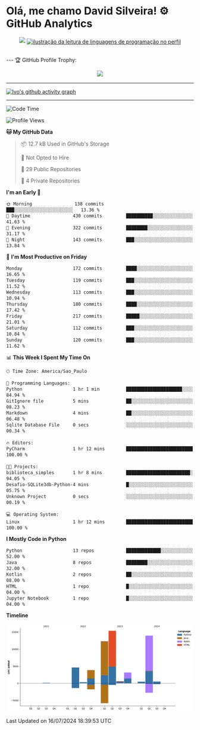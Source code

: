 
# Olá, me chamo David Silveira! ⚙️ GitHub Analytics

<div width="100%" align="center">
  <img  src="http://github-profile-summary-cards.vercel.app/api/cards/profile-details?username=DavidSilveira80&theme=transparent"/>
  <a href="https://github.com/Gurupreet" title="ilustração do mapeamento de linguagens">
  <img align="center" src="https://github-readme-stats.vercel.app/api/top-langs/?username=DavidSilveira80&theme=dracula&hide_langs_below=1" alt="ilustração da leitura de linguagens de programação no perfil"/>
</a>
</div>


<br />

--- 🏆 GitHub Profile Trophy:

<p align="center">
  <a
    href="https://github.com/ryo-ma/github-profile-trophy"
    title="repositório de troféus"
  >
    <img
      width="800"
      src="https://github-profile-trophy.vercel.app/?username=DavidSilveira80&column=8&theme=darkhub&no-frame=true&no-bg=true"
    />
  </a>
</p>

---
[![Ivo's github activity graph](https://github-readme-activity-graph.vercel.app/graph?username=DavidSilveira80&bg_color=0d1117&color=708090&line=139ae1&point=ffffff&area=true&hide_border=true)](https://github.com/ip681/)

---
<!--START_SECTION:waka-->
![Code Time](http://img.shields.io/badge/Code%20Time-147%20hrs%203%20mins-blue)

![Profile Views](http://img.shields.io/badge/Profile%20Views-0-blue)

**🐱 My GitHub Data** 

> 📦 12.7 kB Used in GitHub's Storage 
 > 
> 🚫 Not Opted to Hire
 > 
> 📜 29 Public Repositories 
 > 
> 🔑 4 Private Repositories 
 > 
**I'm an Early 🐤** 

```text
🌞 Morning                138 commits         ███░░░░░░░░░░░░░░░░░░░░░░   13.36 % 
🌆 Daytime                430 commits         ██████████░░░░░░░░░░░░░░░   41.63 % 
🌃 Evening                322 commits         ████████░░░░░░░░░░░░░░░░░   31.17 % 
🌙 Night                  143 commits         ███░░░░░░░░░░░░░░░░░░░░░░   13.84 % 
```
📅 **I'm Most Productive on Friday** 

```text
Monday                   172 commits         ████░░░░░░░░░░░░░░░░░░░░░   16.65 % 
Tuesday                  119 commits         ███░░░░░░░░░░░░░░░░░░░░░░   11.52 % 
Wednesday                113 commits         ███░░░░░░░░░░░░░░░░░░░░░░   10.94 % 
Thursday                 180 commits         ████░░░░░░░░░░░░░░░░░░░░░   17.42 % 
Friday                   217 commits         █████░░░░░░░░░░░░░░░░░░░░   21.01 % 
Saturday                 112 commits         ███░░░░░░░░░░░░░░░░░░░░░░   10.84 % 
Sunday                   120 commits         ███░░░░░░░░░░░░░░░░░░░░░░   11.62 % 
```


📊 **This Week I Spent My Time On** 

```text
🕑︎ Time Zone: America/Sao_Paulo

💬 Programming Languages: 
Python                   1 hr 1 min          █████████████████████░░░░   84.94 % 
GitIgnore file           5 mins              ██░░░░░░░░░░░░░░░░░░░░░░░   08.23 % 
Markdown                 4 mins              ██░░░░░░░░░░░░░░░░░░░░░░░   06.48 % 
Sqlite Database File     0 secs              ░░░░░░░░░░░░░░░░░░░░░░░░░   00.34 % 

🔥 Editors: 
PyCharm                  1 hr 12 mins        █████████████████████████   100.00 % 

🐱‍💻 Projects: 
biblioteca_simples       1 hr 8 mins         ████████████████████████░   94.05 % 
Desafio-SQLite3db-Python-4 mins              █░░░░░░░░░░░░░░░░░░░░░░░░   05.75 % 
Unknown Project          0 secs              ░░░░░░░░░░░░░░░░░░░░░░░░░   00.19 % 

💻 Operating System: 
Linux                    1 hr 12 mins        █████████████████████████   100.00 % 
```

**I Mostly Code in Python** 

```text
Python                   13 repos            █████████████░░░░░░░░░░░░   52.00 % 
Java                     8 repos             ████████░░░░░░░░░░░░░░░░░   32.00 % 
Kotlin                   2 repos             ██░░░░░░░░░░░░░░░░░░░░░░░   08.00 % 
HTML                     1 repo              █░░░░░░░░░░░░░░░░░░░░░░░░   04.00 % 
Jupyter Notebook         1 repo              █░░░░░░░░░░░░░░░░░░░░░░░░   04.00 % 
```



**Timeline**

![Lines of Code chart](https://raw.githubusercontent.com/DavidSilveira80/DavidSilveira80/master/assets/bar_graph.png)


 Last Updated on 16/07/2024 18:39:53 UTC
<!--END_SECTION:waka-->


